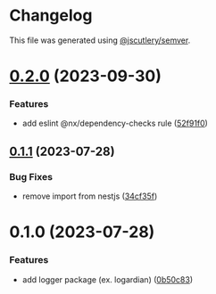 # Changelog

This file was generated using [@jscutlery/semver](https://github.com/jscutlery/semver).

# [0.2.0](https://github.com/temarusanov/workspace/compare/logger-0.1.1...logger-0.2.0) (2023-09-30)


### Features

* add eslint @nx/dependency-checks rule ([52f91f0](https://github.com/temarusanov/workspace/commit/52f91f0649b91467ed08630cbb2516dd8411fe78))



## [0.1.1](https://github.com/temarusanov/nx/compare/logger-0.1.0...logger-0.1.1) (2023-07-28)


### Bug Fixes

* remove import from nestjs ([34cf35f](https://github.com/temarusanov/nx/commit/34cf35ff82e1b7c7e2382877120434371dcaa4ae))



# 0.1.0 (2023-07-28)


### Features

* add logger package (ex. logardian) ([0b50c83](https://github.com/temarusanov/nx/commit/0b50c83a4f211a88bf8232e4a01f2598b32d3593))
